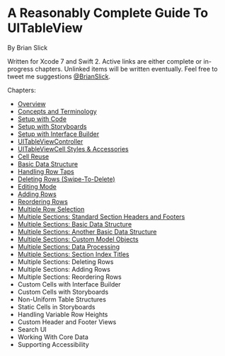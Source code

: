 # A Reasonably Complete Guide To UITableView
By Brian Slick

Written for Xcode 7 and Swift 2. Active links are either complete or in-progress chapters. Unlinked items will be written eventually. Feel free to tweet me suggestions [@BrianSlick](http://twitter.com/BrianSlick).

Chapters:

* [Overview](00.Overview/Overview.md)
* [Concepts and Terminology](01.Concepts/Concepts.md)
* [Setup with Code](02.SetupWithCode/SetupWithCode.md)
* [Setup with Storyboards](03.SetupWithStoryboards/SetupWithStoryboards.md)
* [Setup with Interface Builder](04.SetupWithInterfaceBuilder/SetupWithInterfaceBuilder.md)
* [UITableViewController](05.UITableViewController/UITableViewController.md)
* [UITableViewCell Styles & Accessories](06.UITableViewCell/UITableViewCell.md)
* [Cell Reuse](07.CellReuse/CellReuse.md)
* [Basic Data Structure](08.BasicDataStructure/BasicDataStructure.md)
* [Handling Row Taps](09.HandlingRowTaps/HandlingRowTaps.md)
* [Deleting Rows (Swipe-To-Delete)](10.DeletingRows/DeletingRows.md)
* [Editing Mode](11.EditingMode/EditingMode.md)
* [Adding Rows](12.AddingRows/AddingRows.md)
* [Reordering Rows](13.ReorderingRows/ReorderingRows.md)
* [Multiple Row Selection](14.MultipleRowSelection/MultipleRowSelection.md)
* [Multiple Sections: Standard Section Headers and Footers](15.SectionHeadersFooters/SectionHeadersFooters.md)
* [Multiple Sections: Basic Data Structure](16.SectionsBasicDataStructure/SectionsBasicDataStructure.md)
* [Multiple Sections: Another Basic Data Structure](17.SectionsAnotherBasicDataStructure/SectionsAnotherBasicDataStructure.md)
* [Multiple Sections: Custom Model Objects](18.SectionsCustomModelObjects/SectionsCustomModelObjects.md)
* [Multiple Sections: Data Processing](19.SectionsDataProcessing/SectionsDataProcessing.md)
* [Multiple Sections: Section Index Titles](20.SectionIndexTitles/SectionIndexTitles.md)
* Multiple Sections: Deleting Rows
* Multiple Sections: Adding Rows
* Multiple Sections: Reordering Rows
* Custom Cells with Interface Builder
* Custom Cells with Storyboards
* Non-Uniform Table Structures
* Static Cells in Storyboards
* Handling Variable Row Heights
* Custom Header and Footer Views
* Search UI
* Working With Core Data
* Supporting Accessibility
